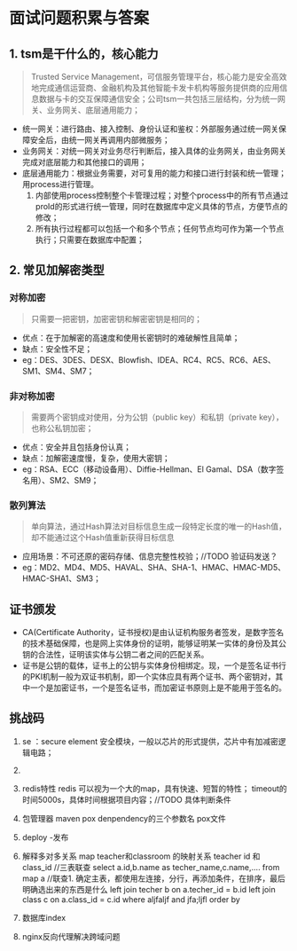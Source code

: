 # 面试问题积累与答案

## 1. tsm是干什么的，核心能力

> Trusted Service Management，可信服务管理平台，核心能力是安全高效地完成通信运营商、金融机构及其他智能卡发卡机构等服务提供商的应用信息数据与卡的交互保障通信安全；公司tsm一共包括三层结构，分为统一网关、业务网关、底层通用能力；

- 统一网关：进行路由、接入控制、身份认证和鉴权：外部服务通过统一网关保障安全后，由统一网关再调用内部微服务；
- 业务网关：对统一网关对业务尽行判断后，接入具体的业务网关，由业务网关完成对底层能力和其他接口的调用；
- 底层通用能力：根据业务需要，对可复用的能力和接口进行封装和统一管理；用process进行管理。
    1. 内部使用process控制整个卡管理过程；对整个process中的所有节点通过proId的形式进行统一管理，同时在数据库中定义具体的节点，方便节点的修改；
    2. 所有执行过程都可以包括一个和多个节点；任何节点均可作为第一个节点执行；只需要在数据库中配置；

## 2. 常见加解密类型

### 对称加密

> 只需要一把密钥，加密密钥和解密密钥是相同的；

- 优点：在于加解密的高速度和使用长密钥时的难破解性且简单；
- 缺点：安全性不足；
- eg：DES、3DES、DESX、Blowfish、IDEA、RC4、RC5、RC6、AES、SM1、SM4、SM7；


### 非对称加密

>需要两个密钥成对使用，分为公钥（public key）和私钥（private key），也称公私钥加密；

- 优点：安全并且包括身份认真；
- 缺点：加解密速度慢，复杂，使用大密钥；
- eg：RSA、ECC（移动设备用）、Diffie-Hellman、El Gamal、DSA（数字签名用）、SM2、SM9；

### 散列算法

> 单向算法，通过Hash算法对目标信息生成一段特定长度的唯一的Hash值，却不能通过这个Hash值重新获得目标信息

- 应用场景：不可还原的密码存储、信息完整性校验；//TODO 验证码发送？
- eg：MD2、MD4、MD5、HAVAL、SHA、SHA-1、HMAC、HMAC-MD5、HMAC-SHA1、SM3；

## 证书颁发

- CA(Certificate Authority，证书授权)是由认证机构服务者签发，是数字签名的技术基础保障，也是网上实体身份的证明，能够证明某一实体的身份及其公钥的合法性，证明该实体与公钥二者之间的匹配关系。
- 证书是公钥的载体，证书上的公钥与实体身份相绑定。现，一个是签名证书行的PKI机制一般为双证书机制，即一个实体应具有两个证书、两个密钥对，其中一个是加密证书，一个是签名证书，而加密证书原则上是不能用于签名的。

## 挑战码

1. se ：secure element 安全模块，一般以芯片的形式提供，芯片中有加减密逻辑电路；
2. 
3. redis特性
redis 可以视为一个大的map，具有快速、短暂的特性；
timeout的时间5000s，具体时间根据项目内容；//TODO 具体判断条件

1. 包管理器
maven
pox denpendency的三个参数名 pox文件
1. deploy -发布
2. 解释多对多关系  map teacher和classroom 的映射关系 teacher id 和 class_id
//三表联查
select a.id,b.name as techer_name,c.name,.... from map a  //联查1. 确定主表，都使用左连接，分行，再添加条件，在排序，最后明确选出来的东西是什么
left join techer b on a.techer_id = b.id
left join class c on a.class_id = c.id
where aljfaljf
and jfa;ljfl
order by

1. 数据库index

2. nginx反向代理解决跨域问题